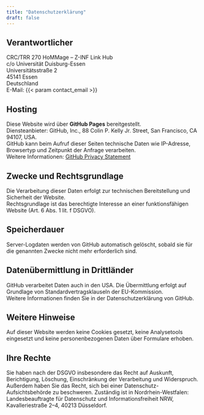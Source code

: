 ```yaml
---
title: "Datenschutzerklärung"
draft: false
---
```


## Verantwortlicher

CRC/TRR 270 HoMMage – Z-INF Link Hub  
c/o Universität Duisburg-Essen  
Universitätsstraße 2  
45141 Essen  
Deutschland  
E-Mail: {{< param contact_email >}}

## Hosting

Diese Website wird über **GitHub Pages** bereitgestellt.  
Diensteanbieter: GitHub, Inc., 88 Colin P. Kelly Jr. Street, San Francisco, CA 94107, USA.  
GitHub kann beim Aufruf dieser Seiten technische Daten wie IP-Adresse, Browsertyp und Zeitpunkt der Anfrage verarbeiten.  
Weitere Informationen: [GitHub Privacy Statement](https://docs.github.com/en/site-policy/privacy-policies/github-privacy-statement)

## Zwecke und Rechtsgrundlage

Die Verarbeitung dieser Daten erfolgt zur technischen Bereitstellung und Sicherheit der Website.  
Rechtsgrundlage ist das berechtigte Interesse an einer funktionsfähigen Website (Art. 6 Abs. 1 lit. f DSGVO).

## Speicherdauer

Server-Logdaten werden von GitHub automatisch gelöscht, sobald sie für die genannten Zwecke nicht mehr erforderlich sind.

## Datenübermittlung in Drittländer

GitHub verarbeitet Daten auch in den USA. Die Übermittlung erfolgt auf Grundlage von Standardvertragsklauseln der EU-Kommission.  
Weitere Informationen finden Sie in der Datenschutzerklärung von GitHub.

## Weitere Hinweise

Auf dieser Website werden keine Cookies gesetzt, keine Analysetools eingesetzt und keine personenbezogenen Daten über Formulare erhoben.

## Ihre Rechte

Sie haben nach der DSGVO insbesondere das Recht auf Auskunft, Berichtigung, Löschung, Einschränkung der Verarbeitung und Widerspruch.  
Außerdem haben Sie das Recht, sich bei einer Datenschutz-Aufsichtsbehörde zu beschweren. Zuständig ist in Nordrhein-Westfalen:  
Landesbeauftragte für Datenschutz und Informationsfreiheit NRW, Kavalleriestraße 2–4, 40213 Düsseldorf.
